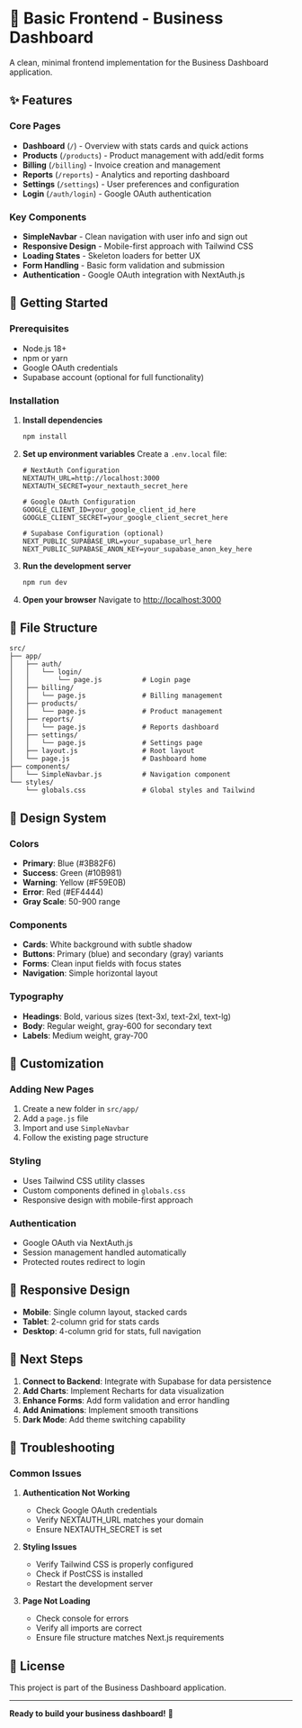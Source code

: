 # 🎨 Basic Frontend - Business Dashboard

A clean, minimal frontend implementation for the Business Dashboard application.

## ✨ Features

### **Core Pages**
- **Dashboard** (`/`) - Overview with stats cards and quick actions
- **Products** (`/products`) - Product management with add/edit forms
- **Billing** (`/billing`) - Invoice creation and management
- **Reports** (`/reports`) - Analytics and reporting dashboard
- **Settings** (`/settings`) - User preferences and configuration
- **Login** (`/auth/login`) - Google OAuth authentication

### **Key Components**
- **SimpleNavbar** - Clean navigation with user info and sign out
- **Responsive Design** - Mobile-first approach with Tailwind CSS
- **Loading States** - Skeleton loaders for better UX
- **Form Handling** - Basic form validation and submission
- **Authentication** - Google OAuth integration with NextAuth.js

## 🚀 Getting Started

### **Prerequisites**
- Node.js 18+
- npm or yarn
- Google OAuth credentials
- Supabase account (optional for full functionality)

### **Installation**

1. **Install dependencies**
   ```bash
   npm install
   ```

2. **Set up environment variables**
   Create a `.env.local` file:
   ```env
   # NextAuth Configuration
   NEXTAUTH_URL=http://localhost:3000
   NEXTAUTH_SECRET=your_nextauth_secret_here

   # Google OAuth Configuration
   GOOGLE_CLIENT_ID=your_google_client_id_here
   GOOGLE_CLIENT_SECRET=your_google_client_secret_here

   # Supabase Configuration (optional)
   NEXT_PUBLIC_SUPABASE_URL=your_supabase_url_here
   NEXT_PUBLIC_SUPABASE_ANON_KEY=your_supabase_anon_key_here
   ```

3. **Run the development server**
   ```bash
   npm run dev
   ```

4. **Open your browser**
   Navigate to [http://localhost:3000](http://localhost:3000)

## 📁 File Structure

```
src/
├── app/
│   ├── auth/
│   │   └── login/
│   │       └── page.js          # Login page
│   ├── billing/
│   │   └── page.js              # Billing management
│   ├── products/
│   │   └── page.js              # Product management
│   ├── reports/
│   │   └── page.js              # Reports dashboard
│   ├── settings/
│   │   └── page.js              # Settings page
│   ├── layout.js                # Root layout
│   └── page.js                  # Dashboard home
├── components/
│   └── SimpleNavbar.js          # Navigation component
└── styles/
    └── globals.css              # Global styles and Tailwind
```

## 🎨 Design System

### **Colors**
- **Primary**: Blue (#3B82F6)
- **Success**: Green (#10B981)
- **Warning**: Yellow (#F59E0B)
- **Error**: Red (#EF4444)
- **Gray Scale**: 50-900 range

### **Components**
- **Cards**: White background with subtle shadow
- **Buttons**: Primary (blue) and secondary (gray) variants
- **Forms**: Clean input fields with focus states
- **Navigation**: Simple horizontal layout

### **Typography**
- **Headings**: Bold, various sizes (text-3xl, text-2xl, text-lg)
- **Body**: Regular weight, gray-600 for secondary text
- **Labels**: Medium weight, gray-700

## 🔧 Customization

### **Adding New Pages**
1. Create a new folder in `src/app/`
2. Add a `page.js` file
3. Import and use `SimpleNavbar`
4. Follow the existing page structure

### **Styling**
- Uses Tailwind CSS utility classes
- Custom components defined in `globals.css`
- Responsive design with mobile-first approach

### **Authentication**
- Google OAuth via NextAuth.js
- Session management handled automatically
- Protected routes redirect to login

## 📱 Responsive Design

- **Mobile**: Single column layout, stacked cards
- **Tablet**: 2-column grid for stats cards
- **Desktop**: 4-column grid for stats, full navigation

## 🚀 Next Steps

1. **Connect to Backend**: Integrate with Supabase for data persistence
2. **Add Charts**: Implement Recharts for data visualization
3. **Enhance Forms**: Add form validation and error handling
4. **Add Animations**: Implement smooth transitions
5. **Dark Mode**: Add theme switching capability

## 🐛 Troubleshooting

### **Common Issues**

1. **Authentication Not Working**
   - Check Google OAuth credentials
   - Verify NEXTAUTH_URL matches your domain
   - Ensure NEXTAUTH_SECRET is set

2. **Styling Issues**
   - Verify Tailwind CSS is properly configured
   - Check if PostCSS is installed
   - Restart the development server

3. **Page Not Loading**
   - Check console for errors
   - Verify all imports are correct
   - Ensure file structure matches Next.js requirements

## 📄 License

This project is part of the Business Dashboard application.

---

**Ready to build your business dashboard!** 🚀

